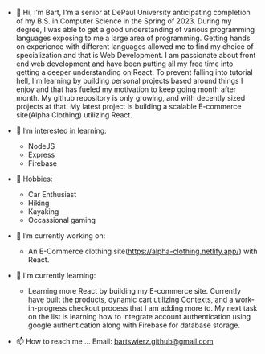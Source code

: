 - 👋 Hi, I’m Bart, I'm a senior at DePaul University anticipating completion of my B.S. in Computer Science in the Spring of 2023. During my degree, I was able to get a good understanding of various programming languages exposing to me a large area of programming. Getting hands on experience with different languages allowed me to find my choice of specialization and that is Web Development. I am passionate about front end web development and have been putting all my free time into getting a deeper understanding on React. To prevent falling into tutorial hell, I'm learning by building personal projects based around things I enjoy and that has fueled my motivation to keep going month after month. My github repository is only growing, and with decently sized projects at that. My latest project is building a scalable E-commerce site(Alpha Clothing) utilizing React. 

- 👀 I’m interested in learning: 
   - NodeJS
   - Express
   - Firebase

- 🌱 Hobbies: 
   - Car Enthusiast 
   - Hiking
   - Kayaking
   - Occassional gaming

- 🌱 I’m currently working on:
   - An E-Commerce clothing site(https://alpha-clothing.netlify.app/) with React. 
 
- 💞️ I'm currently learning: 
  - Learning more React by building my E-commerce site. Currently have built the products, dynamic cart utilizing Contexts, and a work-in-progress checkout process that I am adding more to. My next task on the list is learning how to integrate account authentication using google authentication along with Firebase for database storage.
  
- 📫 How to reach me ...
Email: bartswierz.github@gmail.com

<!---
bartswierz/bartswierz is a ✨ special ✨ repository because its `README.md` (this file) appears on your GitHub profile.
You can click the Preview link to take a look at your changes.
--->
